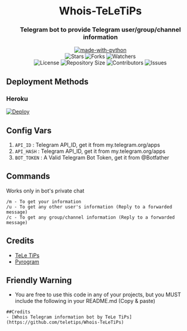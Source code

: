 <h1 align= center>Whois-TeLeTiPs</h1>
<h3 align = center>Telegram bot to provide Telegram user/group/channel information </h3>
<p align="center">
<a href="https://python.org"><img src="http://forthebadge.com/images/badges/made-with-python.svg" alt="made-with-python"></a>
<br>
    <img src="https://img.shields.io/github/stars/teletips/Whois-TeLeTiPs?style=for-the-badge&color=yellow" alt="Stars">
    <img src="https://img.shields.io/github/forks/teletips/Whois-TeLeTiPs?style=for-the-badge&color=green" alt="Forks">
    <img src="https://img.shields.io/github/watchers/teletips/Whois-TeLeTiPs?style=for-the-badge&color=yellow" alt="Watchers"> <br>
    <img src="https://img.shields.io/github/license/teletips/Whois-TeLeTiPs?style=for-the-badge&color=green" alt="License">
    <img src="https://img.shields.io/github/repo-size/teletips/Whois-TeLeTiPs?style=for-the-badge&color=yellow" alt="Repository Size">
    <img src="https://img.shields.io/github/contributors/teletips/Whois-TeLeTiPs?style=for-the-badge&color=green" alt="Contributors">
    <img src="https://img.shields.io/github/issues/teletips/Whois-TeLeTiPs?style=for-the-badge&color=yellow" alt="Issues">
</p>  

## Deployment Methods

### Heroku

[![Deploy](https://www.herokucdn.com/deploy/button.svg)](https://heroku.com/deploy?template=https://github.com/Bereket13x/Whois-TeLeTiPs)

## Config Vars
1. `API_ID` : Telegram API_ID, get it from my.telegram.org/apps
2. `API_HASH` : Telegram API_ID, get it from my.telegram.org/apps
3. `BOT_TOKEN` : A Valid Telegram Bot Token, get it from @Botfather

## Commands
Works only in bot's private chat
```
/m - To get your information
/u - To get any other user's information (Reply to a forwarded message)
/c - To get any group/channel information (Reply to a forwarded message)
```
## Credits
- [TeLe TiPs](https://github.com/teletips)
- [Pyrogram](https://github.com/pyrogram/pyrogram)

## Friendly Warning

- You are free to use this code in any of your projects, but you MUST include the following in your README.md (Copy & paste)
```
##Credits
- [Whois Telegram information bot by TeLe TiPs] (https://github.com/teletips/Whois-TeLeTiPs)
```
